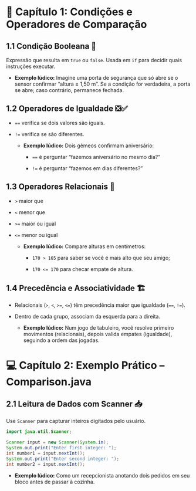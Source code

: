 # 🤔 Capítulo 1: Condições e Operadores de Comparação

## 1.1 Condição Booleana 🔀    
Expressão que resulta em `true` ou `false`. Usada em `if` para decidir quais instruções executar.  


  - **Exemplo lúdico:** Imagine uma porta de segurança que só abre se o sensor confirmar “altura ≥ 1,50 m”. Se a condição for verdadeira, a porta se abre; caso contrário, permanece fechada.


## 1.2 Operadores de Igualdade ❎✅  
- `==` verifica se dois valores são iguais.  

- `!=` verifica se são diferentes.  

  - **Exemplo lúdico:** Dois gêmeos confirmam aniversário:  

    - `==` é perguntar “fazemos aniversário no mesmo dia?”  

    - `!=` é perguntar “fazemos em dias diferentes?”


## 1.3 Operadores Relacionais 📏  
- `>`  maior que  

- `<`  menor que  

- `>=` maior ou igual  

- `<=` menor ou igual  


  - **Exemplo lúdico:** Compare alturas em centímetros:  

    - `170 > 165` para saber se você é mais alto que seu amigo;  

    - `170 <= 170` para checar empate de altura.



## 1.4 Precedência e Associatividade 🏗️  
- Relacionais (`>`, `<`, `>=`, `<=`) têm precedência maior que igualdade (`==`, `!=`).  

- Dentro de cada grupo, associam da esquerda para a direita.


  - **Exemplo lúdico:** Num jogo de tabuleiro, você resolve primeiro movimentos (relacionais), depois valida empates (igualdade), seguindo a ordem das jogadas.


# 💻 Capítulo 2: Exemplo Prático – Comparison.java

## 2.1 Leitura de Dados com Scanner 📥  
Use `Scanner` para capturar inteiros digitados pelo usuário.  


```java
import java.util.Scanner;

Scanner input = new Scanner(System.in);
System.out.print("Enter first integer: ");
int number1 = input.nextInt();
System.out.print("Enter second integer: ");
int number2 = input.nextInt();
```


  - **Exemplo lúdico:** Como um recepcionista anotando dois pedidos em seu bloco antes de passar à cozinha.